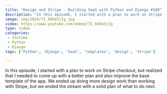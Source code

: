 ```yaml
---
title: "Design and Stripe - Building SaaS with Python and Django #180"
description: "In this episode, I started with a plan to work on Stripe checkout, but realized that I needed to come up with a better plan and also improve the base template of the app. We ended up doing more design work than working with Stripe, but we ended the stream with a solid plan of what to do next."
image: img/2024/7I_60Xm3jIg.jpg
video: https://www.youtube.com/embed/7I_60Xm3jIg
type: video
categories:
 - YouTube
 - Python
 - Django
tags: ['Python', 'Django', 'SaaS', 'templates', 'design', 'Stripe']

---
```


In this episode, I started with a plan to work on Stripe checkout, but realized that I needed to come up with a better plan and also improve the base template of the app. We ended up doing more design work than working with Stripe, but we ended the stream with a solid plan of what to do next.
